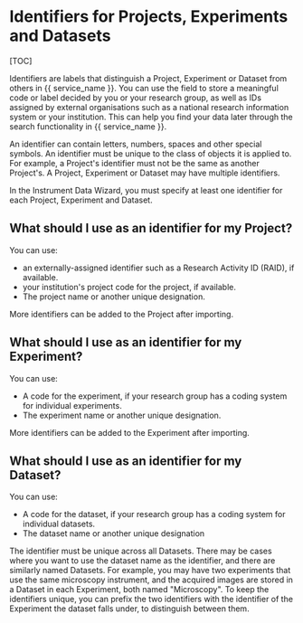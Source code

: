 

# Identifiers for Projects, Experiments and Datasets

[TOC]

Identifiers are labels that distinguish a Project, Experiment or Dataset from others in {{ service_name }}. You can use the field to store a meaningful code or label decided by you or your research group, as well as IDs assigned by external organisations such as a national research information system or your institution. This can help you find your data later through the search functionality in {{ service_name }}.

An identifier can contain letters, numbers, spaces and other special symbols. An identifier must be unique to the class of objects it is applied to. For example, a Project's identifier must not be the same as another Project's. A Project, Experiment or Dataset may have multiple identifiers.

In the Instrument Data Wizard, you must specify at least one identifier for each Project, Experiment and Dataset.


## What should I use as an identifier for my Project?

You can use:

- an externally-assigned identifier such as a Research Activity ID (RAID), if available. 
- your institution's project code for the project, if available.
- The project name or another unique designation.

More identifiers can be added to the Project after importing.

## What should I use as an identifier for my Experiment?

You can use:

- A code for the experiment, if your research group has a coding system for individual experiments.
- The experiment name or another unique designation.

More identifiers can be added to the Experiment after importing.

## What should I use as an identifier for my Dataset?

You can use:

- A code for the dataset, if your research group has a coding system for individual datasets.
- The dataset name or another unique designation

The identifier must be unique across all Datasets. There may be cases where you want to use the dataset name as the identifier, and there are similarly named Datasets. For example, you may have two experiments that use the same microscopy instrument, and the acquired images are stored in a Dataset in each Experiment, both named "Microscopy". To keep the identifiers unique, you can prefix the two identifiers with the identifier of the Experiment the dataset falls under, to distinguish between them.